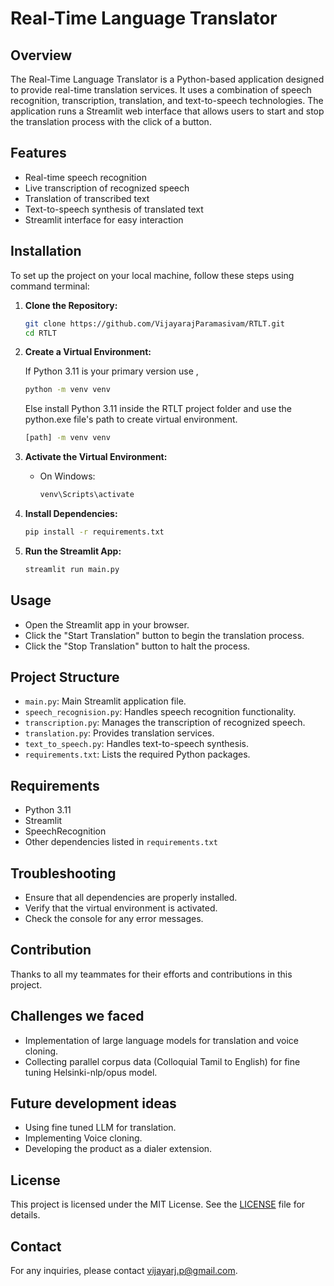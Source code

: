 # Real-Time Language Translator

## Overview

The Real-Time Language Translator is a Python-based application designed to provide real-time translation services. It uses a combination of speech recognition, transcription, translation, and text-to-speech technologies. The application runs a Streamlit web interface that allows users to start and stop the translation process with the click of a button.

## Features

- Real-time speech recognition
- Live transcription of recognized speech
- Translation of transcribed text
- Text-to-speech synthesis of translated text
- Streamlit interface for easy interaction

## Installation

To set up the project on your local machine, follow these steps using command terminal:

1. **Clone the Repository:**

    ```bash
    git clone https://github.com/VijayarajParamasivam/RTLT.git
    cd RTLT
    ```

2. **Create a Virtual Environment:**

    If Python 3.11 is your primary version use ,
    ```bash
    python -m venv venv
    ```
    Else install Python 3.11 inside the RTLT project folder and use the python.exe file's path to create virtual environment.
   ```bash
   [path] -m venv venv
   ```

4. **Activate the Virtual Environment:**

    - On Windows:
    
      ```bash
      venv\Scripts\activate
      ```


5. **Install Dependencies:**

    ```bash
    pip install -r requirements.txt
    ```

6. **Run the Streamlit App:**

    ```bash
    streamlit run main.py
    ```

## Usage

- Open the Streamlit app in your browser.
- Click the "Start Translation" button to begin the translation process.
- Click the "Stop Translation" button to halt the process.

## Project Structure

- `main.py`: Main Streamlit application file.
- `speech_recognision.py`: Handles speech recognition functionality.
- `transcription.py`: Manages the transcription of recognized speech.
- `translation.py`: Provides translation services.
- `text_to_speech.py`: Handles text-to-speech synthesis.
- `requirements.txt`: Lists the required Python packages.

## Requirements

- Python 3.11
- Streamlit
- SpeechRecognition
- Other dependencies listed in `requirements.txt`

## Troubleshooting

- Ensure that all dependencies are properly installed.
- Verify that the virtual environment is activated.
- Check the console for any error messages.

## Contribution

Thanks to all my teammates for their efforts and contributions in this project.

## Challenges we faced

- Implementation of large language models for translation and voice cloning.
- Collecting parallel corpus data (Colloquial Tamil to English) for fine tuning Helsinki-nlp/opus model.

## Future development ideas

- Using fine tuned LLM for translation.
- Implementing Voice cloning.
- Developing the product as a dialer extension.

## License

This project is licensed under the MIT License. See the [LICENSE](LICENSE) file for details.

## Contact

For any inquiries, please contact [vijayarj.p@gmail.com](mailto:vijayarj.p@gmail.com).

